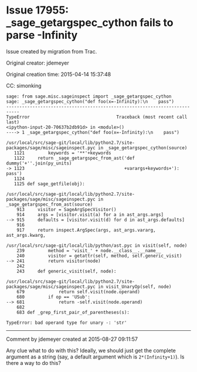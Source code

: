 # Issue 17955: _sage_getargspec_cython fails to parse -Infinity

Issue created by migration from Trac.

Original creator: jdemeyer

Original creation time: 2015-04-14 15:37:48

CC:  simonking


```
sage: from sage.misc.sageinspect import _sage_getargspec_cython
sage: _sage_getargspec_cython("def foo(x=-Infinity):\n    pass")
---------------------------------------------------------------------------
TypeError                                 Traceback (most recent call last)
<ipython-input-20-70637b2db91d> in <module>()
----> 1 _sage_getargspec_cython("def foo(x=-Infinity):\n    pass")

/usr/local/src/sage-git/local/lib/python2.7/site-packages/sage/misc/sageinspect.pyc in _sage_getargspec_cython(source)
   1121         keywords = '**'+keywords
   1122     return _sage_getargspec_from_ast('def dummy('+''.join(py_units)
-> 1123                                      +varargs+keywords+'): pass')
   1124 
   1125 def sage_getfile(obj):

/usr/local/src/sage-git/local/lib/python2.7/site-packages/sage/misc/sageinspect.pyc in _sage_getargspec_from_ast(source)
    913     visitor = SageArgSpecVisitor()
    914     args = [visitor.visit(a) for a in ast_args.args]
--> 915     defaults = [visitor.visit(d) for d in ast_args.defaults]
    916 
    917     return inspect.ArgSpec(args, ast_args.vararg, ast_args.kwarg,

/usr/local/src/sage-git/local/lib/python/ast.pyc in visit(self, node)
    239         method = 'visit_' + node.__class__.__name__
    240         visitor = getattr(self, method, self.generic_visit)
--> 241         return visitor(node)
    242 
    243     def generic_visit(self, node):

/usr/local/src/sage-git/local/lib/python2.7/site-packages/sage/misc/sageinspect.pyc in visit_UnaryOp(self, node)
    679             return self.visit(node.operand)
    680         if op == 'USub':
--> 681             return -self.visit(node.operand)
    682 
    683 def _grep_first_pair_of_parentheses(s):

TypeError: bad operand type for unary -: 'str'
```



---

Comment by jdemeyer created at 2015-08-27 09:11:57

Any clue what to do with this? Ideally, we should just get the complete argument as a string (say, a default argument which is `2*(Infinity+1)`). Is there a way to do this?
